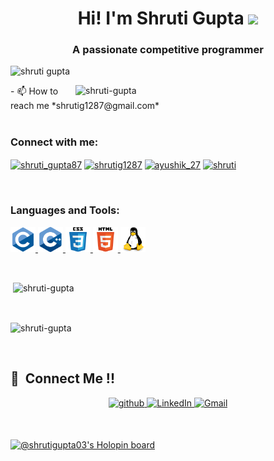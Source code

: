 <!-- - 👋 Hi, I’m Shruti Gupta
- 👀 I’m interested in Competitive Programming.
- 🌱 I’m currently learning Data Structures and Algorithms.
- 📫 How to reach me? mail on shrutig1287@gmail.com

<!---
Shruti-Gupta/Shruti-Gupta is a ✨ special ✨ repository because its `README.md` (this file) appears on your GitHub profile.
You can click the Preview link to take a look at your changes.
---> 

<h1 align="center">Hi! I'm Shruti Gupta <img src="https://raw.githubusercontent.com/MartinHeinz/MartinHeinz/master/wave.gif" width="30px"></h1> 
<h3 align="center">A passionate competitive programmer</h3>

<p align="left"> <img src="https://komarev.com/ghpvc/?username=Shrutigupta03&label=Profile%20views&color=0e75b6&style=flat" alt="shruti gupta" /> </p>

<img align="right" alt="shruti-gupta" width="400" src="https://camo.githubusercontent.com/6607041227d81f650340ff070cc2843518acad359b57e5bb054a9fb7127aa041/68747470733a2f2f63646e2e6472696262626c652e636f6d2f75736572732f323634363432332f73637265656e73686f74732f353530373139362f636f6d70757465722e676966">
- 📫 How to reach me *shrutig1287@gmail.com*
<br>
<br>
<p align="left">
<h3 align="left">Connect with me:</h3> 


<a href="https://www.instagram.com/shruti_gupta87/" target="blank"><img align="center" src="https://raw.githubusercontent.com/rahuldkjain/github-profile-readme-generator/master/src/images/icons/Social/instagram.svg" alt="shruti_gupta87" height="30" width="40" /></a>
<a href="https://www.hackerrank.com/shrutig1287" target="blank"><img align="center" src="https://raw.githubusercontent.com/rahuldkjain/github-profile-readme-generator/master/src/images/icons/Social/hackerrank.svg" alt="shrutig1287" height="30" width="40" /></a>
<a href="https://leetcode.com/shrutig1287/" target="blank"><img align="center" src="https://raw.githubusercontent.com/rahuldkjain/github-profile-readme-generator/master/src/images/icons/Social/leet-code.svg" alt="ayushik_27" height="30" width="40" /></a>
<a href="https://auth.geeksforgeeks.org/user/shrutig1287/practice/" target="blank"><img align="center" src="https://raw.githubusercontent.com/rahuldkjain/github-profile-readme-generator/master/src/images/icons/Social/geeks-for-geeks.svg" alt="shruti" height="30" width="40" /></a>
</p>
<br>
<h3 align="left">Languages and Tools:</h3>
<p align="left"> <a href="https://www.cprogramming.com/" target="_blank"> <img src="https://raw.githubusercontent.com/devicons/devicon/master/icons/c/c-original.svg" alt="c" width="40" height="40"/> </a> <a href="https://www.w3schools.com/cpp/" target="_blank"> <img src="https://raw.githubusercontent.com/devicons/devicon/master/icons/cplusplus/cplusplus-original.svg" alt="cplusplus" width="40" height="40"/> </a> <a href="https://www.w3schools.com/css/" target="_blank"> <img src="https://raw.githubusercontent.com/devicons/devicon/master/icons/css3/css3-original-wordmark.svg" alt="css3" width="40" height="40"/> </a> <a href="https://www.w3.org/html/" target="_blank"> <img src="https://raw.githubusercontent.com/devicons/devicon/master/icons/html5/html5-original-wordmark.svg" alt="html5" width="40" height="40"/> </a> <a href="https://www.linux.org/" target="_blank"> <img src="https://raw.githubusercontent.com/devicons/devicon/master/icons/linux/linux-original.svg" alt="linux" width="40" height="40"/> </a> </p>
<br>
<!-- <p><img align="left" src="https://github-readme-stats.vercel.app/api/top-langs?username=Shruti009934&show_icons=true&locale=en&layout=compact" alt="shruti-gupta" /></p>
 -->
<p>&nbsp;<img align="center" src="https://github-readme-stats.vercel.app/api?username=Shrutigupta03&show_icons=true&locale=en" alt="shruti-gupta" /></p>
<br>
<p><img align="center" src="https://github-readme-streak-stats.herokuapp.com/?user=Shrutigupta03&" alt="shruti-gupta" /></p>

<br>

<!-- <p><img align="left" src="https://github-readme-stats.vercel.app/api/top-langs?username=Shruti009934&show_icons=true&locale=en&layout=compact" alt="ahruti-gupta" /></p> -->

<!-- <p>&nbsp;<img align="center" src="https://github-readme-stats.vercel.app/api?username=ayushi-kosta&show_icons=true&locale=en" alt="ayushi-kosta" /></p> -->




## 🤝 &nbsp;Connect Me !!

<p align="center">
<a href="https://github.com/Shrutigupta03" target="_blank">
<img src=https://img.shields.io/badge/github-%2324292e.svg?&style=for-the-badge&logo=github&logoColor=white alt=github style="margin-bottom: 5px;" />
</a>
<a href="https://www.linkedin.com/in/shruti-gupta-954960212/" target="_blank">
<img alt="LinkedIn" src="https://img.shields.io/badge/linkedin%20-%230077B5.svg?&style=for-the-badge&logo=linkedin&logoColor=white"/>
</a>
<a href="mailto:shrutig1287@gmail.com">
<img alt="Gmail" src="https://img.shields.io/badge/Gmail-D14836?style=for-the-badge&logo=gmail&logoColor=white" />
</a>
</p> 
<br>


<!-- <p><img align="left" src="https://github-readme-stats.vercel.app/api/top-langs?username=shrutigupta03&show_icons=true&locale=en&layout=compact" alt="Shruti-Gupta" /></p> -->
[![@shrutigupta03's Holopin board](https://holopin.me/shrutigupta03)](https://holopin.io/@shrutigupta03)

